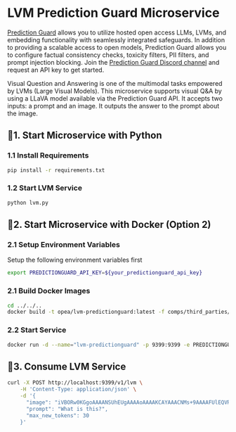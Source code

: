 # LVM Prediction Guard Microservice

[Prediction Guard](https://docs.predictionguard.com) allows you to utilize hosted open access LLMs, LVMs, and embedding functionality with seamlessly integrated safeguards. In addition to providing a scalable access to open models, Prediction Guard allows you to configure factual consistency checks, toxicity filters, PII filters, and prompt injection blocking. Join the [Prediction Guard Discord channel](https://discord.gg/TFHgnhAFKd) and request an API key to get started.

Visual Question and Answering is one of the multimodal tasks empowered by LVMs (Large Visual Models). This microservice supports visual Q&A by using a LLaVA model available via the Prediction Guard API. It accepts two inputs: a prompt and an image. It outputs the answer to the prompt about the image.

## 🚀1. Start Microservice with Python

### 1.1 Install Requirements

```bash
pip install -r requirements.txt
```

### 1.2 Start LVM Service

```bash
python lvm.py
```

## 🚀2. Start Microservice with Docker (Option 2)

### 2.1 Setup Environment Variables

Setup the following environment variables first

```bash
export PREDICTIONGUARD_API_KEY=${your_predictionguard_api_key}
```

### 2.1 Build Docker Images

```bash
cd ../../..
docker build -t opea/lvm-predictionguard:latest -f comps/third_parties/predictionguard/src/Dockerfile .
```

### 2.2 Start Service

```bash
docker run -d --name="lvm-predictionguard" -p 9399:9399 -e PREDICTIONGUARD_API_KEY=$PREDICTIONGUARD_API_KEY opea/lvm-predictionguard:latest
```

## 🚀3. Consume LVM Service

```bash
curl -X POST http://localhost:9399/v1/lvm \
    -H 'Content-Type: application/json' \
    -d '{
      "image": "iVBORw0KGgoAAAANSUhEUgAAAAoAAAAKCAYAAACNMs+9AAAAFUlEQVR42mP8/5+hnoEIwDiqkL4KAcT9GO0U4BxoAAAAAElFTkSuQmCC",
      "prompt": "What is this?",
      "max_new_tokens": 30
    }'
```
